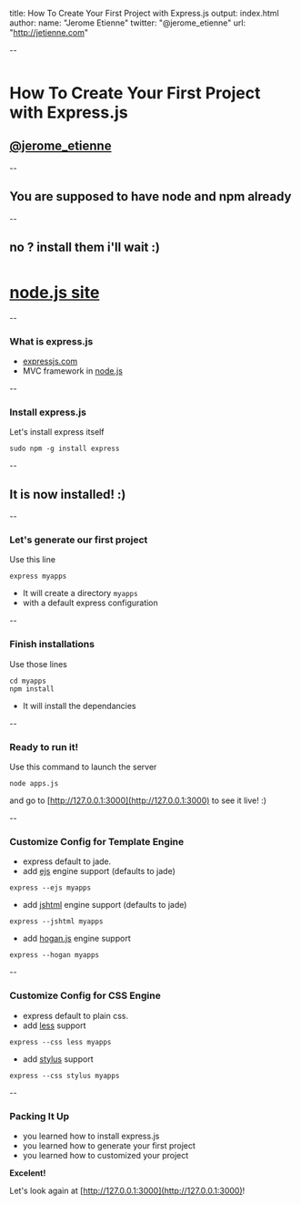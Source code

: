 title: How To Create Your First Project with Express.js
output: index.html
author:
  name: "Jerome Etienne"
  twitter: "@jerome_etienne"
  url: "http://jetienne.com"

--

<style>.slide-content{width: 1024px;}</style>
<style>.slide-content code {font-size:150%;}</style>
<style>h1 {margin-top:50px;}</style>
<base target='_blank'/>

# How To Create Your First Project with Express.js

## <a href='http://twitter.com/jerome_etienne'>@jerome_etienne</a>

--

## You are supposed to have node and npm already

--

## no ? install them i'll wait :)

# [node.js site](http://nodejs.org/)

--

### What is express.js

* [expressjs.com](http://expressjs.com)
* MVC framework in [node.js](http://nodejs.org)

--

### Install express.js

Let's install express itself

```
sudo npm -g install express
```

--

## It is now installed! :)

--

### Let's generate our first project

Use this line 

```
express myapps
```

* It will create a directory ```myapps```
* with a default express configuration

--

### Finish installations

Use those lines

```
cd myapps
npm install
```

* It will install the dependancies

--

### Ready to run it!

Use this command to launch the server

```
node apps.js
```

and go to [http://127.0.0.1:3000](http://127.0.0.1:3000) to see it live! :)

--

### Customize Config for Template Engine

* express default to jade. 
* add [ejs](http://embeddedjs.com/) engine support (defaults to jade)
```
express --ejs myapps
``` 
* add [jshtml](https://github.com/elmerbulthuis/jshtml) engine support (defaults to jade)
```
express --jshtml myapps
``` 
* add [hogan.js](http://twitter.github.io/hogan.js/) engine support
```
express --hogan myapps
``` 
--

### Customize Config for CSS Engine

* express default to plain css. 
* add [less](http://lesscss.org/) support
```
express --css less myapps
``` 
* add [stylus](http://learnboost.github.io/stylus/) support
```
express --css stylus myapps
``` 

--

### Packing It Up

* you learned how to install express.js
* you learned how to generate your first project
* you learned how to customized your project

**Excelent!**

Let's look again at [http://127.0.0.1:3000](http://127.0.0.1:3000)!










